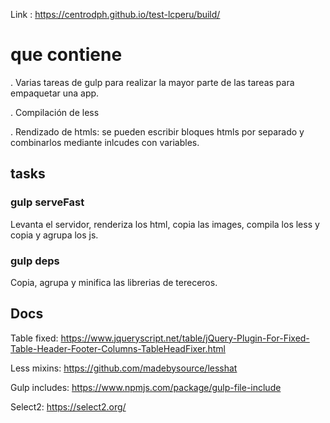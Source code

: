 Link : https://centrodph.github.io/test-lcperu/build/

# que contiene

. Varias tareas de gulp para realizar la mayor parte de las tareas para empaquetar una app.

. Compilación de less

. Rendizado de htmls: se pueden escribir bloques htmls por separado y combinarlos mediante inlcudes con variables.

## tasks

### gulp serveFast

Levanta el servidor, renderiza los html, copia las images, compila los less y copia y agrupa los js.

### gulp deps

Copia, agrupa y minifica las librerias de tereceros.

## Docs

Table fixed:
https://www.jqueryscript.net/table/jQuery-Plugin-For-Fixed-Table-Header-Footer-Columns-TableHeadFixer.html

Less mixins:
https://github.com/madebysource/lesshat

Gulp includes:
https://www.npmjs.com/package/gulp-file-include

Select2:
https://select2.org/
